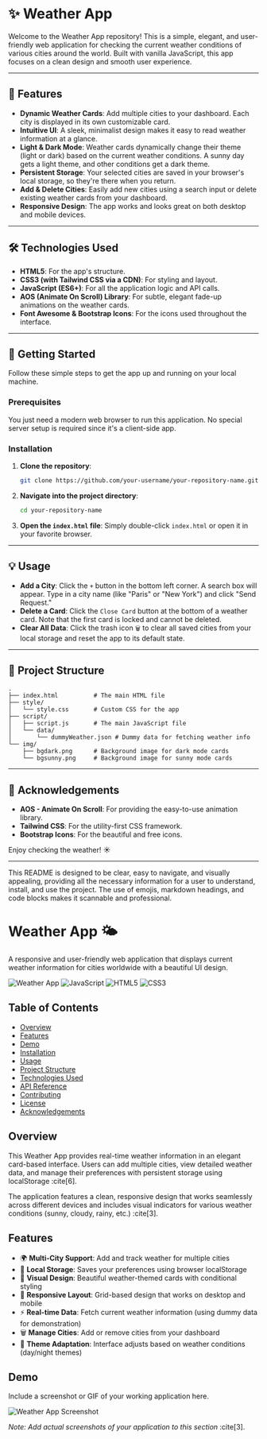 # ✨ Weather App

Welcome to the Weather App repository\! This is a simple, elegant, and user-friendly web application for checking the current weather conditions of various cities around the world. Built with vanilla JavaScript, this app focuses on a clean design and smooth user experience.

-----

## 🌟 Features

  * **Dynamic Weather Cards**: Add multiple cities to your dashboard. Each city is displayed in its own customizable card.
  * **Intuitive UI**: A sleek, minimalist design makes it easy to read weather information at a glance.
  * **Light & Dark Mode**: Weather cards dynamically change their theme (light or dark) based on the current weather conditions. A sunny day gets a light theme, and other conditions get a dark theme.
  * **Persistent Storage**: Your selected cities are saved in your browser's local storage, so they're there when you return.
  * **Add & Delete Cities**: Easily add new cities using a search input or delete existing weather cards from your dashboard.
  * **Responsive Design**: The app works and looks great on both desktop and mobile devices.

-----

## 🛠️ Technologies Used

  * **HTML5**: For the app's structure.
  * **CSS3 (with Tailwind CSS via a CDN)**: For styling and layout.
  * **JavaScript (ES6+)**: For all the application logic and API calls.
  * **AOS (Animate On Scroll) Library**: For subtle, elegant fade-up animations on the weather cards.
  * **Font Awesome & Bootstrap Icons**: For the icons used throughout the interface.

-----

## 🚀 Getting Started

Follow these simple steps to get the app up and running on your local machine.

### Prerequisites

You just need a modern web browser to run this application. No special server setup is required since it's a client-side app.

### Installation

1.  **Clone the repository**:
    ```bash
    git clone https://github.com/your-username/your-repository-name.git
    ```
2.  **Navigate into the project directory**:
    ```bash
    cd your-repository-name
    ```
3.  **Open the `index.html` file**:
    Simply double-click `index.html` or open it in your favorite browser.

-----

## 💡 Usage

  * **Add a City**: Click the `+` button in the bottom left corner. A search box will appear. Type in a city name (like "Paris" or "New York") and click "Send Request."
  * **Delete a Card**: Click the `Close Card` button at the bottom of a weather card. Note that the first card is locked and cannot be deleted.
  * **Clear All Data**: Click the trash icon `🗑️` to clear all saved cities from your local storage and reset the app to its default state.

-----

## 📂 Project Structure

```
.
├── index.html          # The main HTML file
├── style/
│   └── style.css       # Custom CSS for the app
├── script/
│   ├── script.js       # The main JavaScript file
│   └── data/
│       └── dummyWeather.json # Dummy data for fetching weather info
└── img/
    ├── bgdark.png      # Background image for dark mode cards
    └── bgsunny.png     # Background image for sunny mode cards
```

-----

## 🙏 Acknowledgements

  * **AOS - Animate On Scroll**: For providing the easy-to-use animation library.
  * **Tailwind CSS**: For the utility-first CSS framework.
  * **Bootstrap Icons**: For the beautiful and free icons.

Enjoy checking the weather\! ☀️

-----

This README is designed to be clear, easy to navigate, and visually appealing, providing all the necessary information for a user to understand, install, and use the project. The use of emojis, markdown headings, and code blocks makes it scannable and professional.

# Weather App 🌤️

A responsive and user-friendly web application that displays current weather information for cities worldwide with a beautiful UI design.

![Weather App](https://img.shields.io/badge/Version-1.0.0-brightgreen.svg)
![JavaScript](https://img.shields.io/badge/JavaScript-ES6+-yellow.svg)
![HTML5](https://img.shields.io/badge/HTML5-Latest-orange.svg)
![CSS3](https://img.shields.io/badge/CSS3-Tailwind-blue.svg)

## Table of Contents
- [Overview](#overview)
- [Features](#features)
- [Demo](#demo)
- [Installation](#installation)
- [Usage](#usage)
- [Project Structure](#project-structure)
- [Technologies Used](#technologies-used)
- [API Reference](#api-reference)
- [Contributing](#contributing)
- [License](#license)
- [Acknowledgements](#acknowledgements)

## Overview

This Weather App provides real-time weather information in an elegant card-based interface. Users can add multiple cities, view detailed weather data, and manage their preferences with persistent storage using localStorage :cite[6].

The application features a clean, responsive design that works seamlessly across different devices and includes visual indicators for various weather conditions (sunny, cloudy, rainy, etc.) :cite[3].

## Features

- 🌍 **Multi-City Support**: Add and track weather for multiple cities
- 💾 **Local Storage**: Saves your preferences using browser localStorage
- 🎨 **Visual Design**: Beautiful weather-themed cards with conditional styling
- 📱 **Responsive Layout**: Grid-based design that works on desktop and mobile
- ⚡ **Real-time Data**: Fetch current weather information (using dummy data for demonstration)
- 🗑️ **Manage Cities**: Add or remove cities from your dashboard
- 🌙 **Theme Adaptation**: Interface adjusts based on weather conditions (day/night themes)

## Demo

Include a screenshot or GIF of your working application here.

![Weather App Screenshot](./screenshot.png)

*Note: Add actual screenshots of your application to this section* :cite[3].
